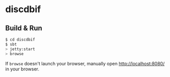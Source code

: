 # discdbif #

## Build & Run ##

```sh
$ cd discdbif
$ sbt
> jetty:start
> browse
```

If `browse` doesn't launch your browser, manually open [http://localhost:8080/](http://localhost:8080/) in your browser.
